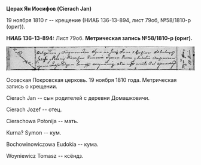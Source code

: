 **Церах Ян Иосифов (Cierach Jan)**

19 ноября 1810 г -- крещение (НИАБ 136-13-894, лист 79об, №58/1810-р
(ориг)).

**НИАБ 136-13-894:** Лист 79об. **Метрическая запись №58/1810-р
(ориг).**

![](./media/6ad83cb1d6bde2c694bd4ef0ffade114978d3c78.png)

Осовская Покровская церковь. 19 ноября 1810 года. Метрическая запись о
крещении.

Cierach Jan -- сын родителей с деревни Домашковичи.

Cierach Jozef -- отец.

Cierachowa Połonija -- мать.

Kurna? Symon -- кум.

Bochowinowiczowa Eudokia -- кума.

Woyniewicz Tomasz -- ксёндз.
